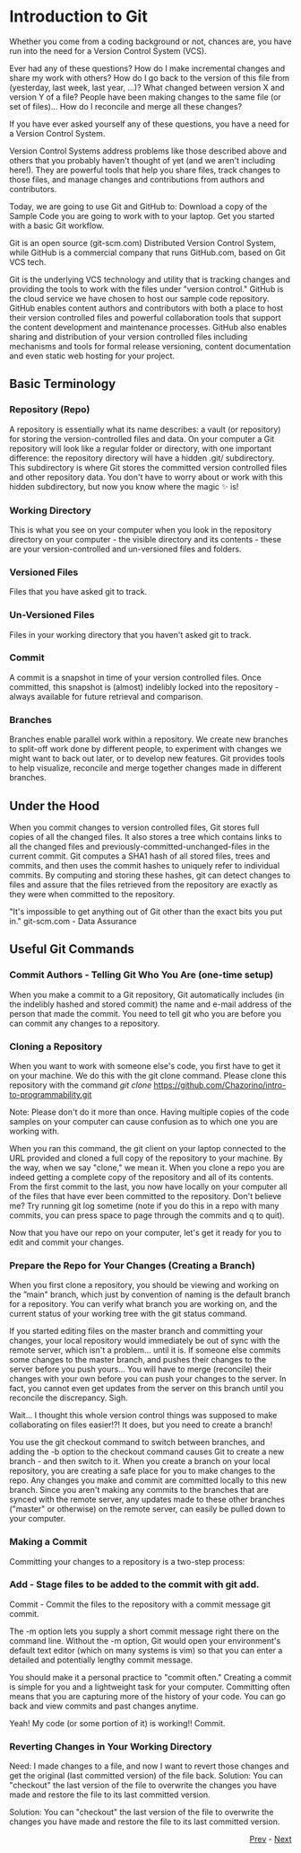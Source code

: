 # Introduction to Git

Whether you come from a coding background or not, chances are, you have run into the need for a Version Control System (VCS).

Ever had any of these questions?
How do I make incremental changes and share my work with others?
How do I go back to the version of this file from (yesterday, last week, last year, ...)?
What changed between version X and version Y of a file?
People have been making changes to the same file (or set of files)... How do I reconcile and merge all these changes?

If you have ever asked yourself any of these questions, you have a need for a Version Control System.

Version Control Systems address problems like those described above and others that you probably haven't thought of yet (and we aren't including here!). They are powerful tools that help you share files, track changes to those files, and manage changes and contributions from authors and contributors.

Today, we are going to use Git and GitHub to:
Download a copy of the Sample Code you are going to work with to your laptop.
Get you started with a basic Git workflow.

Git is an open source (git-scm.com) Distributed Version Control System, while GitHub is a commercial company that runs GitHub.com, based on Git VCS tech.

Git is the underlying VCS technology and utility that is tracking changes and providing the tools to work with the files under "version control." GitHub is the cloud service we have chosen to host our sample code repository. GitHub enables content authors and contributors with both a place to host their version controlled files and powerful collaboration tools that support the content development and maintenance processes. GitHub also enables sharing and distribution of your version controlled files including mechanisms and tools for formal release versioning, content documentation and even static web hosting for your project.

## Basic Terminology

### Repository (Repo) 
A repository is essentially what its name describes: a vault (or repository) for storing the version-controlled files and data. On your computer a Git repository will look like a regular folder or directory, with one important difference: the repository directory will have a hidden .git/ subdirectory. This subdirectory is where Git stores the committed version controlled files and other repository data. You don't have to worry about or work with this hidden subdirectory, but now you know where the magic ✨ is!

### Working Directory
This is what you see on your computer when you look in the repository directory on your computer - the visible directory and its contents - these are your version-controlled and un-versioned files and folders.

### Versioned Files
Files that you have asked git to track.

### Un-Versioned Files
Files in your working directory that you haven't asked git to track.

### Commit
A commit is a snapshot in time of your version controlled files. Once committed, this snapshot is (almost) indelibly locked into the repository - always available for future retrieval and comparison.

### Branches
Branches enable parallel work within a repository. We create new branches to split-off work done by different people, to experiment with changes we might want to back out later, or to develop new features. Git provides tools to help visualize, reconcile and merge together changes made in different branches.

## Under the Hood
When you commit changes to version controlled files, Git stores full copies of all the changed files. It also stores a tree which contains links to all the changed files and previously-committed-unchanged-files in the current commit. Git computes a SHA1 hash of all stored files, trees and commits, and then uses the commit hashes to uniquely refer to individual commits. By computing and storing these hashes, git can detect changes to files and assure that the files retrieved from the repository are exactly as they were when committed to the repository.

"It's impossible to get anything out of Git other than the exact bits you put in." git-scm.com - Data Assurance

## Useful Git Commands
### Commit Authors - Telling Git Who You Are (one-time setup)
When you make a commit to a Git repository, Git automatically includes (in the indelibly hashed and stored commit) the name and e-mail address of the person that made the commit.
You need to tell git who you are before you can commit any changes to a repository.


### Cloning a Repository
When you want to work with someone else's code, you first have to get it on your machine. We do this with the git clone command. Please clone this repository with the command _git clone_ https://github.com/Chazorino/intro-to-programmability.git

Note: Please don't do it more than once. Having multiple copies of the code samples on your computer can cause confusion as to which one you are working with.

When you ran this command, the git client on your laptop connected to the URL provided and cloned a full copy of the repository to your machine. By the way, when we say "clone," we mean it. When you clone a repo you are indeed getting a complete copy of the repository and all of its contents. From the first commit to the last, you now have locally on your computer all of the files that have ever been committed to the repository. Don't believe me? Try running git log sometime (note if you do this in a repo with many commits, you can press space to page through the commits and q to quit).

Now that you have our repo on your computer, let's get it ready for you to edit and commit your changes.

### Prepare the Repo for Your Changes (Creating a Branch)
When you first clone a repository, you should be viewing and working on the ”main" branch, which just by convention of naming is the default branch for a repository.
You can verify what branch you are working on, and the current status of your working tree with the git status command.

If you started editing files on the master branch and committing your changes, your local repository would immediately be out of sync with the remote server, which isn't a problem... until it is. If someone else commits some changes to the master branch, and pushes their changes to the server before you push yours... You will have to merge (reconcile) their changes with your own before you can push your changes to the server. In fact, you cannot even get updates from the server on this branch until you reconcile the discrepancy. Sigh.

Wait... I thought this whole version control things was supposed to make collaborating on files easier!?! It does, but you need to create a branch!

You use the git checkout command to switch between branches, and adding the -b option to the checkout command causes Git to create a new branch - and then switch to it.
When you create a branch on your local repository, you are creating a safe place for you to make changes to the repo. Any changes you make and commit are committed locally to this new branch. Since you aren't making any commits to the branches that are synced with the remote server, any updates made to these other branches ("master" or otherwise) on the remote server, can easily be pulled down to your computer.


### Making a Commit
Committing your changes to a repository is a two-step process:

### Add - Stage files to be added to the commit with git add.
Commit - Commit the files to the repository with a commit message git commit.

The -m option lets you supply a short commit message right there on the command line. Without the -m option, Git would open your environment's default text editor (which on many systems is vim) so that you can enter a detailed and potentially lengthy commit message.

You should make it a personal practice to "commit often." Creating a commit is simple for you and a lightweight task for your computer. Committing often means that you are capturing more of the history of your code. You can go back and view commits and past changes anytime.

Yeah! My code (or some portion of it) is working!! Commit.

### Reverting Changes in Your Working Directory

Need: I made changes to a file, and now I want to revert those changes and get the original (last committed version) of the file back.
Solution: You can "checkout" the last version of the file to overwrite the changes you have made and restore the file to its last committed version.

Solution: You can "checkout" the last version of the file to overwrite the changes you have made and restore the file to its last committed version.


<div align="right">
   
   [Prev](README.md) - [Next](python_one_tasks.md)
</div>
